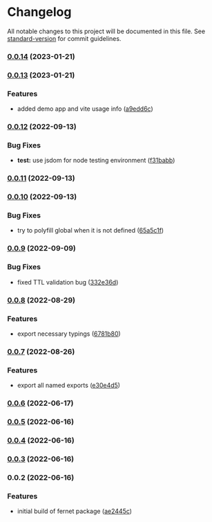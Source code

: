 # Changelog

All notable changes to this project will be documented in this file. See [standard-version](https://github.com/conventional-changelog/standard-version) for commit guidelines.

### [0.0.14](https://github.com/CalebM1987/fernet/compare/v0.0.13...v0.0.14) (2023-01-21)

### [0.0.13](https://github.com/CalebM1987/fernet/compare/v0.0.12...v0.0.13) (2023-01-21)


### Features

* added demo app and vite usage info ([a9edd6c](https://github.com/CalebM1987/fernet/commit/a9edd6cc06306ca03dbf5bc0d05fc3dc4e9cdc2f))

### [0.0.12](https://github.com/CalebM1987/fernet/compare/v0.0.11...v0.0.12) (2022-09-13)


### Bug Fixes

* **test:** use jsdom for node testing environment ([f31babb](https://github.com/CalebM1987/fernet/commit/f31babbd87243fe52e8dde1d6f6ef6b45ca86543))

### [0.0.11](https://github.com/CalebM1987/fernet/compare/v0.0.10...v0.0.11) (2022-09-13)

### [0.0.10](https://github.com/CalebM1987/fernet/compare/v0.0.9...v0.0.10) (2022-09-13)


### Bug Fixes

* try to polyfill global when it is not defined ([65a5c1f](https://github.com/CalebM1987/fernet/commit/65a5c1f95b268cbe527f8d28c219692f394959a5))

### [0.0.9](https://github.com/CalebM1987/fernet/compare/v0.0.8...v0.0.9) (2022-09-09)


### Bug Fixes

* fixed TTL validation bug ([332e36d](https://github.com/CalebM1987/fernet/commit/332e36d5f79df8946d029ddf02bcee9b51e3b7b1))

### [0.0.8](https://github.com/CalebM1987/fernet/compare/v0.0.7...v0.0.8) (2022-08-29)


### Features

* export necessary typings ([6781b80](https://github.com/CalebM1987/fernet/commit/6781b8088dcffa8aacdee099447954c4c3fd178d))

### [0.0.7](https://github.com/CalebM1987/fernet/compare/v0.0.6...v0.0.7) (2022-08-26)


### Features

* export all named exports ([e30e4d5](https://github.com/CalebM1987/fernet/commit/e30e4d5b9aec5dc9919c7fa95673cb280fd392de))

### [0.0.6](https://github.com/CalebM1987/fernet/compare/v0.0.5...v0.0.6) (2022-06-17)

### [0.0.5](https://github.com/CalebM1987/fernet/compare/v0.0.4...v0.0.5) (2022-06-16)

### [0.0.4](https://github.com/CalebM1987/fernet/compare/v0.0.3...v0.0.4) (2022-06-16)

### [0.0.3](https://github.com/CalebM1987/fernet/compare/v0.0.2...v0.0.3) (2022-06-16)

### 0.0.2 (2022-06-16)


### Features

* initial build of fernet package ([ae2445c](https://github.com/CalebM1987/fernet/commit/ae2445ca11957507cdbf56c7862d84f2cdfd0ed1))
